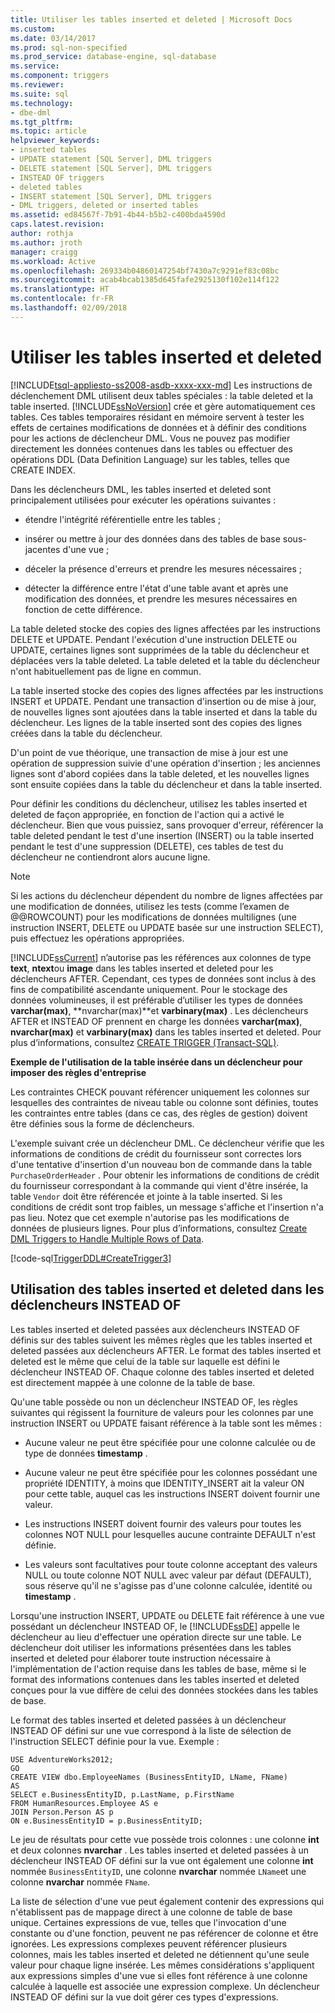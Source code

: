 ```yaml
---
title: Utiliser les tables inserted et deleted | Microsoft Docs
ms.custom: 
ms.date: 03/14/2017
ms.prod: sql-non-specified
ms.prod_service: database-engine, sql-database
ms.service: 
ms.component: triggers
ms.reviewer: 
ms.suite: sql
ms.technology:
- dbe-dml
ms.tgt_pltfrm: 
ms.topic: article
helpviewer_keywords:
- inserted tables
- UPDATE statement [SQL Server], DML triggers
- DELETE statement [SQL Server], DML triggers
- INSTEAD OF triggers
- deleted tables
- INSERT statement [SQL Server], DML triggers
- DML triggers, deleted or inserted tables
ms.assetid: ed84567f-7b91-4b44-b5b2-c400bda4590d
caps.latest.revision: 
author: rothja
ms.author: jroth
manager: craigg
ms.workload: Active
ms.openlocfilehash: 269334b04860147254bf7430a7c9291ef83c08bc
ms.sourcegitcommit: acab4bcab1385d645fafe2925130f102e114f122
ms.translationtype: HT
ms.contentlocale: fr-FR
ms.lasthandoff: 02/09/2018
---
```

# <a name="use-the-inserted-and-deleted-tables"></a>Utiliser les tables inserted et deleted
[!INCLUDE[tsql-appliesto-ss2008-asdb-xxxx-xxx-md](../../includes/tsql-appliesto-ss2008-asdb-xxxx-xxx-md.md)]
Les instructions de déclenchement DML utilisent deux tables spéciales : la table deleted et la table inserted. [!INCLUDE[ssNoVersion](../../includes/ssnoversion-md.md)] crée et gère automatiquement ces tables. Ces tables temporaires résidant en mémoire servent à tester les effets de certaines modifications de données et à définir des conditions pour les actions de déclencheur DML. Vous ne pouvez pas modifier directement les données contenues dans les tables ou effectuer des opérations DDL (Data Definition Language) sur les tables, telles que CREATE INDEX.  
  
 Dans les déclencheurs DML, les tables inserted et deleted sont principalement utilisées pour exécuter les opérations suivantes :  
  
-   étendre l'intégrité référentielle entre les tables ;  
  
-   insérer ou mettre à jour des données dans des tables de base sous-jacentes d'une vue ;  
  
-   déceler la présence d'erreurs et prendre les mesures nécessaires ;  
  
-   détecter la différence entre l'état d'une table avant et après une modification des données, et prendre les mesures nécessaires en fonction de cette différence.  
  
 La table deleted stocke des copies des lignes affectées par les instructions DELETE et UPDATE. Pendant l'exécution d'une instruction DELETE ou UPDATE, certaines lignes sont supprimées de la table du déclencheur et déplacées vers la table deleted. La table deleted et la table du déclencheur n'ont habituellement pas de ligne en commun.  
  
 La table inserted stocke des copies des lignes affectées par les instructions INSERT et UPDATE. Pendant une transaction d'insertion ou de mise à jour, de nouvelles lignes sont ajoutées dans la table inserted et dans la table du déclencheur. Les lignes de la table inserted sont des copies des lignes créées dans la table du déclencheur.  
  
 D'un point de vue théorique, une transaction de mise à jour est une opération de suppression suivie d'une opération d'insertion ; les anciennes lignes sont d'abord copiées dans la table deleted, et les nouvelles lignes sont ensuite copiées dans la table du déclencheur et dans la table inserted.  
  
 Pour définir les conditions du déclencheur, utilisez les tables inserted et deleted de façon appropriée, en fonction de l'action qui a activé le déclencheur. Bien que vous puissiez, sans provoquer d'erreur, référencer la table deleted pendant le test d'une insertion (INSERT) ou la table inserted pendant le test d'une suppression (DELETE), ces tables de test du déclencheur ne contiendront alors aucune ligne.  
  
> [!NOTE]  
>  Si les actions du déclencheur dépendent du nombre de lignes affectées par une modification de données, utilisez les tests (comme l’examen de @@ROWCOUNT) pour les modifications de données multilignes (une instruction INSERT, DELETE ou UPDATE basée sur une instruction SELECT), puis effectuez les opérations appropriées.  
  
 [!INCLUDE[ssCurrent](../../includes/sscurrent-md.md)] n’autorise pas les références aux colonnes de type **text**, **ntext**ou **image** dans les tables inserted et deleted pour les déclencheurs AFTER. Cependant, ces types de données sont inclus à des fins de compatibilité ascendante uniquement. Pour le stockage des données volumineuses, il est préférable d’utiliser les types de données **varchar(max)**, **nvarchar(max)**et **varbinary(max)** . Les déclencheurs AFTER et INSTEAD OF prennent en charge les données **varchar(max)**, **nvarchar(max)** et **varbinary(max)** dans les tables inserted et deleted. Pour plus d’informations, consultez [CREATE TRIGGER &#40;Transact-SQL&#41;](../../t-sql/statements/create-trigger-transact-sql.md).  
  
 **Exemple de l'utilisation de la table insérée dans un déclencheur pour imposer des règles d'entreprise**  
  
 Les contraintes CHECK pouvant référencer uniquement les colonnes sur lesquelles des contraintes de niveau table ou colonne sont définies, toutes les contraintes entre tables (dans ce cas, des règles de gestion) doivent être définies sous la forme de déclencheurs.  
  
 L'exemple suivant crée un déclencheur DML. Ce déclencheur vérifie que les informations de conditions de crédit du fournisseur sont correctes lors d'une tentative d'insertion d'un nouveau bon de commande dans la table `PurchaseOrderHeader` . Pour obtenir les informations de conditions de crédit du fournisseur correspondant à la commande qui vient d'être insérée, la table `Vendor` doit être référencée et jointe à la table inserted. Si les conditions de crédit sont trop faibles, un message s'affiche et l'insertion n'a pas lieu. Notez que cet exemple n'autorise pas les modifications de données de plusieurs lignes. Pour plus d’informations, consultez [Create DML Triggers to Handle Multiple Rows of Data](../../relational-databases/triggers/create-dml-triggers-to-handle-multiple-rows-of-data.md).  
  
 [!code-sql[TriggerDDL#CreateTrigger3](../../relational-databases/triggers/codesnippet/tsql/use-the-inserted-and-del_1.sql)]  
  
## <a name="using-the-inserted-and-deleted-tables-in-instead-of-triggers"></a>Utilisation des tables inserted et deleted dans les déclencheurs INSTEAD OF  
 Les tables inserted et deleted passées aux déclencheurs INSTEAD OF définis sur des tables suivent les mêmes règles que les tables inserted et deleted passées aux déclencheurs AFTER. Le format des tables inserted et deleted est le même que celui de la table sur laquelle est défini le déclencheur INSTEAD OF. Chaque colonne des tables inserted et deleted est directement mappée à une colonne de la table de base.  
  
 Qu'une table possède ou non un déclencheur INSTEAD OF, les règles suivantes qui régissent la fourniture de valeurs pour les colonnes par une instruction INSERT ou UPDATE faisant référence à la table sont les mêmes :  
  
-   Aucune valeur ne peut être spécifiée pour une colonne calculée ou de type de données **timestamp** .  
  
-   Aucune valeur ne peut être spécifiée pour les colonnes possédant une propriété IDENTITY, à moins que IDENTITY_INSERT ait la valeur ON pour cette table, auquel cas les instructions INSERT doivent fournir une valeur.  
  
-   Les instructions INSERT doivent fournir des valeurs pour toutes les colonnes NOT NULL pour lesquelles aucune contrainte DEFAULT n'est définie.  
  
-   Les valeurs sont facultatives pour toute colonne acceptant des valeurs NULL ou toute colonne NOT NULL avec valeur par défaut (DEFAULT), sous réserve qu'il ne s'agisse pas d'une colonne calculée, identité ou **timestamp** .  
  
 Lorsqu'une instruction INSERT, UPDATE ou DELETE fait référence à une vue possédant un déclencheur INSTEAD OF, le [!INCLUDE[ssDE](../../includes/ssde-md.md)] appelle le déclencheur au lieu d'effectuer une opération directe sur une table. Le déclencheur doit utiliser les informations présentées dans les tables inserted et deleted pour élaborer toute instruction nécessaire à l'implémentation de l'action requise dans les tables de base, même si le format des informations contenues dans les tables inserted et deleted conçues pour la vue diffère de celui des données stockées dans les tables de base.  
  
 Le format des tables inserted et deleted passées à un déclencheur INSTEAD OF défini sur une vue correspond à la liste de sélection de l'instruction SELECT définie pour la vue. Exemple :  
  
```  
USE AdventureWorks2012;  
GO  
CREATE VIEW dbo.EmployeeNames (BusinessEntityID, LName, FName)  
AS  
SELECT e.BusinessEntityID, p.LastName, p.FirstName  
FROM HumanResources.Employee AS e   
JOIN Person.Person AS p  
ON e.BusinessEntityID = p.BusinessEntityID;  
```  
  
 Le jeu de résultats pour cette vue possède trois colonnes : une colonne **int** et deux colonnes **nvarchar** . Les tables inserted et deleted passées à un déclencheur INSTEAD OF défini sur la vue ont également une colonne **int** nommée `BusinessEntityID`, une colonne **nvarchar** nommée `LName`et une colonne **nvarchar** nommée `FName`.  
  
 La liste de sélection d'une vue peut également contenir des expressions qui n'établissent pas de mappage direct à une colonne de table de base unique. Certaines expressions de vue, telles que l'invocation d'une constante ou d'une fonction, peuvent ne pas référencer de colonne et être ignorées. Les expressions complexes peuvent référencer plusieurs colonnes, mais les tables inserted et deleted ne détiennent qu'une seule valeur pour chaque ligne insérée. Les mêmes considérations s'appliquent aux expressions simples d'une vue si elles font référence à une colonne calculée à laquelle est associée une expression complexe. Un déclencheur INSTEAD OF défini sur la vue doit gérer ces types d'expressions.  
  
  
